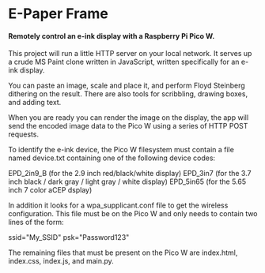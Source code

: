 # E-Paper Frame

#### Remotely control an e-ink display with a Raspberry Pi Pico W.

This project will run a little HTTP server on your local network.
It serves up a crude MS Paint clone written in JavaScript, written specifically
for an e-ink display.

You can paste an image, scale and place it, and perform Floyd Steinberg
dithering on the result. There are also tools for scribbling, drawing boxes,
and adding text.

When you are ready you can render the image on the display, the app will send the
encoded image data to the Pico W using a series of HTTP POST requests.

To identify the e-ink device, the Pico W filesystem must contain a file named device.txt
containing one of the following device codes:

EPD_2in9_B       (for the 2.9 inch red/black/white display)
EPD_3in7         (for the 3.7 inch black / dark gray / light gray / white display)
EPD_5in65        (for the 5.65 inch 7 color aCEP dsplay)

In addition it looks for a wpa_supplicant.conf file to get the wireless configuration.
This file must be on the Pico W and only needs to contain two lines of the form:

ssid="My_SSID"
psk="Password123"

The remaining files that must be present on the Pico W are index.html, index.css, index.js,
and main.py.
